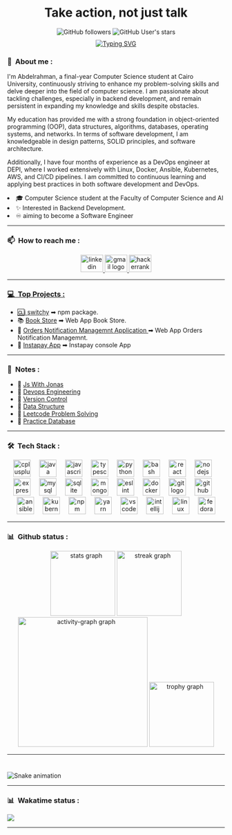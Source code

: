 <h1 align="center">Take action, not just talk</h1>


<div align="center">
    <img alt="GitHub followers" src="https://img.shields.io/github/followers/Abdelrahman122003?logo=github">
    <img alt="GitHub User's stars" src="https://img.shields.io/github/stars/Abdelrahman122003?logo=github">
</div>



<p align="center" style="margin: 10px 0">
    <a href="https://git.io/typing-svg"><img src="https://readme-typing-svg.demolab.com?font=Fira+Code&pause=1000&center=true&vCenter=true&random=false&width=435&lines=I'm+a+Junior+Software+Engineer👨‍💻;I'm+a+Zoombie;I'm++an+Active+Learner" alt="Typing SVG" /></a>
</p>

<h3> 🤵 &nbsp;About me : </h3>

<div>
    <p>
I'm Abdelrahman, a final-year Computer Science student at Cairo University, continuously striving to enhance my problem-solving skills and delve deeper into the field of computer science. I am passionate about tackling challenges, especially in backend development, and remain persistent in expanding my knowledge and skills despite obstacles.  

My education has provided me with a strong foundation in object-oriented programming (OOP), data structures, algorithms, databases, operating systems, and networks. In terms of software development, I am knowledgeable in design patterns, SOLID principles, and software architecture.

Additionally, I have four months of experience as a DevOps engineer at DEPI, where I worked extensively with Linux, Docker, Ansible, Kubernetes, AWS, and CI/CD pipelines. I am committed to continuous learning and applying best practices in both software development and DevOps.
    </p>
    <li>🎓 Computer Science student at the Faculty of Computer Science and AI</li>
    <li>✨ Interested in Backend Development.</li>
    <li>♾️ aiming to become a Software Engineer</li>
</div>




---

<h3> 📫 &nbsp;How to reach me : </h3>

<div align="center">
  <a href="https://www.linkedin.com/in/abdelrhman-sayed-505478240/"/>
  <img src="https://raw.githubusercontent.com/maurodesouza/profile-readme-generator/master/src/assets/icons/social/linkedin/default.svg" width="52" height="40" alt="linkedin logo"  />
  <a href ="abdelrhmansayed122003@gmail.com"/>
  <img src="https://raw.githubusercontent.com/maurodesouza/profile-readme-generator/master/src/assets/icons/social/gmail/default.svg" width="52" height="40" alt="gmail logo"  />
  <a href="https://www.hackerrank.com/profile/abdelrhmansayed4"/>
  <img src="https://raw.githubusercontent.com/maurodesouza/profile-readme-generator/master/src/assets/icons/social/hackerrank/default.svg" width="52" height="40" alt="hackerrank logo"  />
</div>

---

<h3> 💻 &nbsp;Top Projects : </h3>

-  🆑i [switchy](https://www.npmjs.com/package/switchy-cli) ➡ npm package.
-  📚 [Book Store](https://github.com/Abdelrahman122003/Book-Store) ➡ Web App Book Store.
-  🏥 [Orders Notification Managemnt Application
](https://github.com/Abdelrahman122003/Orders_Notification_Managemnt_Project) ➡ Web App Orders Notification Managemnt.
- 💸 [Instapay App](https://github.com/Abdelrahman122003/Instapay-consoleApp) ➡ Instapay console App 
---

<h3> 📓 &nbsp;Notes : </h3>

-  📌 [Js With Jonas](https://github.com/Abdelrahman122003/JsWithJonas)
-  📌 [Devops Engineering](https://github.com/Abdelrahman122003/DevopsEngineering)
-  📌 [Version Control](https://github.com/Abdelrahman122003/versionControl)
-  📌 [Data Structure](https://github.com/Abdelrahman122003/dataStructure)
-  📌 [Leetcode Problem Solving](https://github.com/Abdelrahman122003/LeetcodeProblemSolving)
-  📌 [Practice Database](https://github.com/Abdelrahman122003/practiceDatabase)

---

<h3>🛠 &nbsp;Tech Stack :</h3>

<div align="center">
  <img src="https://cdn.jsdelivr.net/gh/devicons/devicon/icons/cplusplus/cplusplus-original.svg" height="40" alt="cplusplus logo"  />
  <img width="12" />
  <img src="https://cdn.jsdelivr.net/gh/devicons/devicon/icons/java/java-original.svg" height="40" alt="java logo"  />
  <img width="12" />
  <img src="https://cdn.jsdelivr.net/gh/devicons/devicon/icons/javascript/javascript-original.svg" height="40" alt="javascript logo"  />
  <img width="12" />
  <img src="https://cdn.jsdelivr.net/gh/devicons/devicon/icons/typescript/typescript-original.svg" height="40" alt="typescript logo"  />
  <img width="12" />
  <img src="https://cdn.jsdelivr.net/gh/devicons/devicon/icons/python/python-original.svg" height="40" alt="python logo"  />
  <img width="12" />
  <img src="https://cdn.jsdelivr.net/gh/devicons/devicon/icons/bash/bash-original.svg" height="40" alt="bash logo"  />
  <img width="12" />
  <img src="https://cdn.jsdelivr.net/gh/devicons/devicon/icons/react/react-original.svg" height="40" alt="react logo"  />
  <img width="12" />
  <img src="https://cdn.jsdelivr.net/gh/devicons/devicon/icons/nodejs/nodejs-original.svg" height="40" alt="nodejs logo"  />
  <img width="12" />
  <img src="https://cdn.jsdelivr.net/gh/devicons/devicon/icons/express/express-original.svg" height="40" alt="express logo"  />
  <img width="12" />
  <img src="https://cdn.jsdelivr.net/gh/devicons/devicon/icons/mysql/mysql-original.svg" height="40" alt="mysql logo"  />
  <img width="12" />
  <img src="https://cdn.jsdelivr.net/gh/devicons/devicon/icons/sqlite/sqlite-original.svg" height="40" alt="sqlite logo"  />
  <img width="12" />
  <img src="https://cdn.jsdelivr.net/gh/devicons/devicon/icons/mongodb/mongodb-original.svg" height="40" alt="mongodb logo"  />
  <img width="12" />
  <img src="https://cdn.jsdelivr.net/gh/devicons/devicon/icons/eslint/eslint-original.svg" height="40" alt="eslint logo"  />
  <img width="12" />
  <img src="https://cdn.jsdelivr.net/gh/devicons/devicon/icons/docker/docker-original.svg" height="40" alt="docker logo"  />
  <img width="12" />
  <img src="https://cdn.jsdelivr.net/gh/devicons/devicon/icons/git/git-original.svg" height="40" alt="git logo"  />
  <img width="12" />
  <img src="https://cdn.jsdelivr.net/gh/devicons/devicon/icons/github/github-original.svg" height="40" alt="github logo"  />
  <img width="12" />
  <img src="https://cdn.jsdelivr.net/gh/devicons/devicon/icons/ansible/ansible-original.svg" height="40" alt="ansible logo"  />
  <img width="12" />
  <img src="https://cdn.jsdelivr.net/gh/devicons/devicon/icons/kubernetes/kubernetes-plain.svg" height="40" alt="kubernetes logo"  />
  <img width="12" />
  <img src="https://cdn.jsdelivr.net/gh/devicons/devicon/icons/npm/npm-original-wordmark.svg" height="40" alt="npm logo"  />
  <img width="12" />
  <img src="https://cdn.jsdelivr.net/gh/devicons/devicon/icons/yarn/yarn-original.svg" height="40" alt="yarn logo"  />
  <img width="12" />
  <img src="https://cdn.jsdelivr.net/gh/devicons/devicon/icons/vscode/vscode-original.svg" height="40" alt="vscode logo"  />
  <img width="12" />
  <img src="https://cdn.jsdelivr.net/gh/devicons/devicon/icons/intellij/intellij-original.svg" height="40" alt="intellij logo"  />
  <img width="12" />
  <img src="https://cdn.jsdelivr.net/gh/devicons/devicon/icons/linux/linux-original.svg" height="40" alt="linux logo"  />
  <img width="12" />
  <img src="https://cdn.jsdelivr.net/gh/devicons/devicon/icons/fedora/fedora-original.svg" height="40" alt="fedora logo"  />
</div>

--- 

<h3> 📊 &nbsp;Github status : </h3>

<div align="center">
  <img src="https://github-readme-stats.vercel.app/api?username=Abdelrahman122003&hide_title=false&hide_rank=false&show_icons=true&include_all_commits=true&count_private=true&disable_animations=false&theme=algolia&locale=en&hide_border=false&order=1" height="150" alt="stats graph"  />
  <img src="https://streak-stats.demolab.com?user=Abdelrahman122003&locale=en&mode=daily&theme=algolia&hide_border=false&border_radius=5&order=3" height="150" alt="streak graph"  />
  <img src="https://github-readme-activity-graph.vercel.app/graph?username=Abdelrahman122003&radius=16&theme=github-dark&area=true&order=5" height="300" alt="activity-graph graph"  />
  <img src="https://github-profile-trophy.vercel.app?username=Abdelrahman122003&theme=algolia&column=-1&row=1&margin-w=8&margin-h=8&no-bg=false&no-frame=false&order=4" height="150" alt="trophy graph"  />
</div>

---

###

<br clear="both">

<img src="https://github.com/Abdelrahman122003/Abdelrahman122003/.github/workflows/snake.yml" alt="Snake animation" />

---

<h3> 📊 &nbsp;Wakatime status : </h3>

<a href="https://wakatime.com"><img src="https://wakatime.com/share/@9415ba20-37b4-4c6b-abf2-dd6e06c6011a/eb14617e-3d09-42d1-9ed0-63a386bce662.png" /></a>

---

###
